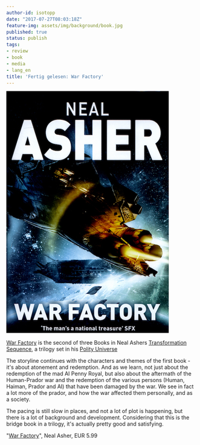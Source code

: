 ```yaml
---
author-id: isotopp
date: "2017-07-27T08:03:18Z"
feature-img: assets/img/background/book.jpg
published: true
status: publish
tags:
- review
- book
- media
- lang_en
title: 'Fertig gelesen: War Factory'
---
```

[![](/uploads/2017/07/war-factory.jpg)](https://www.amazon.de/War-Factory-Transformation-Book-English-ebook/dp/B018XV0AFW)

[War Factory](https://www.amazon.de/War-Factory-Transformation-Book-English-ebook/dp/B018XV0AFW)
is the second of three Books in Neal Ashers 
[Transformation Sequence](https://www.amazon.de/gp/product/B0725J2WXN/ref=series_rw_dp_sw),
a trilogy set in his [Polity Universe](https://plus.google.com/+KristianK%C3%B6hntopp/posts/iAxsVw1j9WZ)

The storyline continues with the characters and themes of the first book -
it's about atonement and redemption. And as we learn, not just about the
redemption of the mad AI Penny Royal, but also about the aftermath of the
Human-Prador war and the redemption of the various persons (Human, Haiman,
Prador and AI) that have been damaged by the war. We see in fact a lot more
of the prador, and how the war affected them personally, and as a society.

The pacing is still slow in places, and not a lot of plot is happening, but
there is a lot of background and development. Considering that this is the
bridge book in a trilogy, it's actually pretty good and satisfying. 

"[War Factory](https://www.amazon.de/dp/B018XV0AFW)", Neal Asher, EUR 5.99
